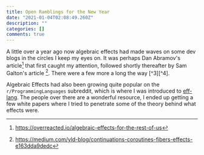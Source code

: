 ```yaml
---
title: Open Ramblings for the New Year
date: "2021-01-04T02:08:49.260Z"
description: ""
categories: []
comments: true
---
```


A little over a year ago now algebraic effects had made waves on some dev blogs in the circles I keep my eyes on. 
It was perhaps Dan Abramov's article[^1] that first caught my attention, followed shortly thereafter by Sam Galton's article [^2].
There were a few more a long the way [^3][^4].

Algebraic Effects had also been growing quite popular on the `r/ProgrammingLanguages` subreddit, which is where I was introduced to [eff-lang](https://www.eff-lang.org/). 
The people over there are a wonderful resource, I ended up getting a few white papers where I tried to penetrate some of the theory behind what effects were.





[^1]: https://overreacted.io/algebraic-effects-for-the-rest-of-us
[^2]: https://medium.com/yld-blog/continuations-coroutines-fibers-effects-e163dda9dedc
